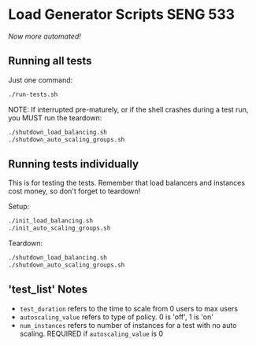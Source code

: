 # Load Generator Scripts SENG 533
_Now more automated!_

## Running all tests
Just one command:
```bash
./run-tests.sh 
```
NOTE: If interrupted pre-maturely, or if the shell crashes during a test run, you MUST run the teardown:
```bash
./shutdown_load_balancing.sh
./shutdown_auto_scaling_groups.sh
```

## Running tests individually
This is for testing the tests.
Remember that load balancers and instances cost money, so don't forget to teardown!

Setup:
```bash
./init_load_balancing.sh
./init_auto_scaling_groups.sh
```

Teardown:
```bash
./shutdown_load_balancing.sh
./shutdown_auto_scaling_groups.sh
```

## 'test_list' Notes

- `test_duration` refers to the time to scale from 0 users to max users
- `autoscaling_value` refers to type of policy. 0 is 'off', 1 is 'on'
- `num_instances` refers to number of instances for a test with no auto scaling. REQUIRED if `autoscaling_value` is 0